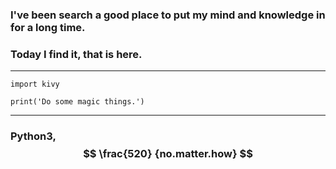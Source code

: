 ### I've been search a good place to put my mind and knowledge in for a long time. 

### Today I find it, that is here. 
___

```
import kivy

print('Do some magic things.')
```
___

### Python3,  $$ \frac{520} {no.matter.how} $$